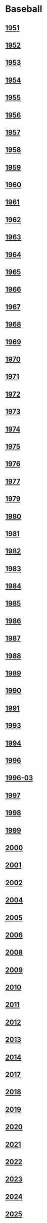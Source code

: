 # Baseball
## [1951](/collection/Baseball/1951)
## [1952](/collection/Baseball/1952)
## [1953](/collection/Baseball/1953)
## [1954](/collection/Baseball/1954)
## [1955](/collection/Baseball/1955)
## [1956](/collection/Baseball/1956)
## [1957](/collection/Baseball/1957)
## [1958](/collection/Baseball/1958)
## [1959](/collection/Baseball/1959)
## [1960](/collection/Baseball/1960)
## [1961](/collection/Baseball/1961)
## [1962](/collection/Baseball/1962)
## [1963](/collection/Baseball/1963)
## [1964](/collection/Baseball/1964)
## [1965](/collection/Baseball/1965)
## [1966](/collection/Baseball/1966)
## [1967](/collection/Baseball/1967)
## [1968](/collection/Baseball/1968)
## [1969](/collection/Baseball/1969)
## [1970](/collection/Baseball/1970)
## [1971](/collection/Baseball/1971)
## [1972](/collection/Baseball/1972)
## [1973](/collection/Baseball/1973)
## [1974](/collection/Baseball/1974)
## [1975](/collection/Baseball/1975)
## [1976](/collection/Baseball/1976)
## [1977](/collection/Baseball/1977)
## [1979](/collection/Baseball/1979)
## [1980](/collection/Baseball/1980)
## [1981](/collection/Baseball/1981)
## [1982](/collection/Baseball/1982)
## [1983](/collection/Baseball/1983)
## [1984](/collection/Baseball/1984)
## [1985](/collection/Baseball/1985)
## [1986](/collection/Baseball/1986)
## [1987](/collection/Baseball/1987)
## [1988](/collection/Baseball/1988)
## [1989](/collection/Baseball/1989)
## [1990](/collection/Baseball/1990)
## [1991](/collection/Baseball/1991)
## [1993](/collection/Baseball/1993)
## [1994](/collection/Baseball/1994)
## [1996](/collection/Baseball/1996)
## [1996-03](/collection/Baseball/1996-03)
## [1997](/collection/Baseball/1997)
## [1998](/collection/Baseball/1998)
## [1999](/collection/Baseball/1999)
## [2000](/collection/Baseball/2000)
## [2001](/collection/Baseball/2001)
## [2002](/collection/Baseball/2002)
## [2004](/collection/Baseball/2004)
## [2005](/collection/Baseball/2005)
## [2006](/collection/Baseball/2006)
## [2008](/collection/Baseball/2008)
## [2009](/collection/Baseball/2009)
## [2010](/collection/Baseball/2010)
## [2011](/collection/Baseball/2011)
## [2012](/collection/Baseball/2012)
## [2013](/collection/Baseball/2013)
## [2014](/collection/Baseball/2014)
## [2017](/collection/Baseball/2017)
## [2018](/collection/Baseball/2018)
## [2019](/collection/Baseball/2019)
## [2020](/collection/Baseball/2020)
## [2021](/collection/Baseball/2021)
## [2022](/collection/Baseball/2022)
## [2023](/collection/Baseball/2023)
## [2024](/collection/Baseball/2024)
## [2025](/collection/Baseball/2025)
